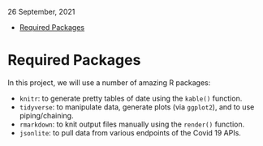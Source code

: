 26 September, 2021

-   [Required Packages](#required-packages)

# Required Packages

In this project, we will use a number of amazing R packages:

-   `knitr`: to generate pretty tables of date using the `kable()`
    function.  
-   `tidyverse`: to manipulate data, generate plots (via `ggplot2`), and
    to use piping/chaining.  
-   `rmarkdown`: to knit output files manually using the `render()`
    function.  
-   `jsonlite`: to pull data from various endpoints of the Covid 19
    APIs.
